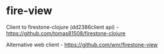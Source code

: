 # fire-view
Client to firestone-clojure (dd2386client api) - https://github.com/tomas81508/firestone-clojure

Alternative web client - https://github.com/wnr/firestone-view